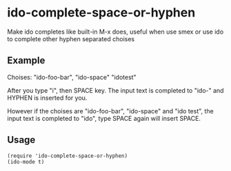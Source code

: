 ido-complete-space-or-hyphen
============================

Make ido completes like built-in M-x does, useful when use smex or use ido to
complete other hyphen separated choises

## Example

Choises: "ido-foo-bar", "ido-space" "idotest"

After you type "i", then SPACE key. The input text is completed to "ido-" and
HYPHEN is inserted for you.

However if the choises are "ido-foo-bar", "ido-space" and "ido test", the input
text is completed to "ido", type SPACE again will insert SPACE.

## Usage

    (require 'ido-complete-space-or-hyphen)
    (ido-mode t)
